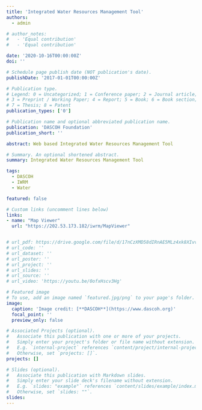 ```yaml
---
title: 'Integrated Water Resources Management Tool'
authors:
  - admin

# author_notes:
#   - 'Equal contribution'
#   - 'Equal contribution'

date: '2020-10-16T00:00:00Z'
doi: ''

# Schedule page publish date (NOT publication's date).
publishDate: '2017-01-01T00:00:00Z'

# Publication type.
# Legend: 0 = Uncategorized; 1 = Conference paper; 2 = Journal article;
# 3 = Preprint / Working Paper; 4 = Report; 5 = Book; 6 = Book section;
# 7 = Thesis; 8 = Patent
publication_types: ['0']

# Publication name and optional abbreviated publication name.
publication: 'DASCOH Foundation'
publication_short: ''

abstract: Web based Integrated Water Resources Management Tool

# Summary. An optional shortened abstract.
summary: Integrated Water Resources Management Tool

tags:
  - DASCOH
  - IWRM
  - Water

featured: false

# Custom links (uncomment lines below)
links:
- name: "Map Viewer"
  url: "https://202.53.173.182/iwrm/MapViewer"


# url_pdf: https://drive.google.com/file/d/17nCzXMD58dIRnAE5MLz4xk8XIvvrAtQG/view?usp=sharing
# url_code: ''
# url_dataset: ''
# url_poster: ''
# url_project: ''
# url_slides: ''
# url_source: ''
# url_video: 'https://youtu.be/0ofxHscv3Hg'

# Featured image
# To use, add an image named `featured.jpg/png` to your page's folder.
image:
  caption: 'Image credit: [**DASCOH**](https://www.dascoh.org)'
  focal_point: ''
  preview_only: false

# Associated Projects (optional).
#   Associate this publication with one or more of your projects.
#   Simply enter your project's folder or file name without extension.
#   E.g. `internal-project` references `content/project/internal-project/index.md`.
#   Otherwise, set `projects: []`.
projects: []

# Slides (optional).
#   Associate this publication with Markdown slides.
#   Simply enter your slide deck's filename without extension.
#   E.g. `slides: "example"` references `content/slides/example/index.md`.
#   Otherwise, set `slides: ""`.
slides:
---
```

